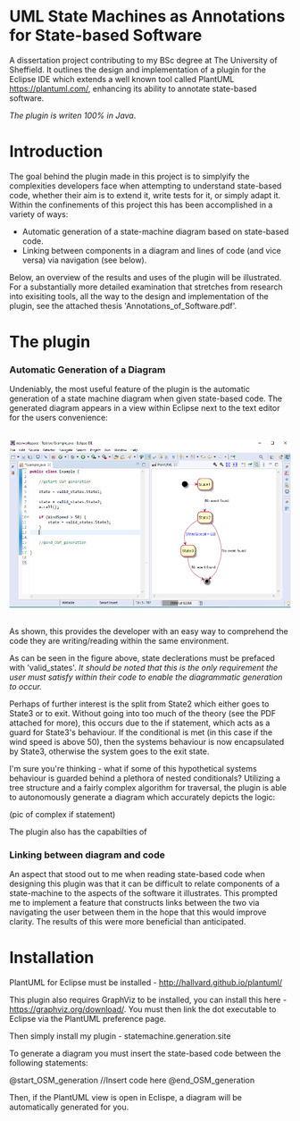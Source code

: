 # UML State Machines as Annotations for State-based Software
A dissertation project contributing to my BSc degree at The University of Sheffield. It outlines the design and implementation of a plugin for the Eclipse IDE which extends a well known tool called PlantUML https://plantuml.com/, enhancing its ability to annotate state-based software.

*The plugin is writen 100% in Java*.

# Introduction

The goal behind the plugin made in this project is to simplyify the complexities developers face when attempting to understand state-based code, whether their aim is to extend it, write tests for it, or simply adapt it. Within the confinements of this project this has been accomplished in a variety of ways:

* Automatic generation of a state-machine diagram based on state-based code. 
* Linking between components in a diagram and lines of code (and vice versa) via navigation (see below).

Below, an overview of the results and uses of the plugin will be illustrated. For a substantially more detailed examination that stretches from research into exisiting tools, all the way to the design and implementation of the plugin, see the attached thesis 'Annotations_of_Software.pdf'.

# The plugin

### Automatic Generation of a Diagram
Undeniably, the most useful feature of the plugin is the automatic generation of a state machine diagram when given state-based code. The generated diagram appears in a view within Eclipse next to the text editor for the users convenience:

<br>
<div align = "center">
  <img src="images/eclipsevie.PNG" width="750"/>
</div>
<br>

As shown, this provides the developer with an easy way to comprehend the code they are writing/reading within the same environment.

As can be seen in the figure above, state declerations must be prefaced with 'valid_states'. *It should be noted that this is the only requirement the user must satisfy within their code to enable the diagrammatic generation to occur.* 

Perhaps of further interest is the split from State2 which either goes to State3 or to exit. Without going into too much of the theory (see the PDF attached for more), this occurs due to the if statement, which acts as a guard for State3's behaviour. If the conditional is met (in this case if the wind speed is above 50), then the systems behaviour is now encapsulated by State3, otherwise the system goes to the exit state.  

I'm sure you're thinking - what if some of this hypothetical systems behaviour is guarded behind a plethora of nested conditionals? Utilizing a tree structure and a fairly complex algorithm for traversal, the plugin is able to autonomously generate a diagram which accurately depicts the logic:

(pic of complex if statement)

The plugin also has the capabilties of 


### Linking between diagram and code

An aspect that stood out to me when reading state-based code when designing this plugin was that it can be difficult to relate components of a state-machine to the aspects of the software it illustrates. This prompted me to implement a feature that constructs links between the two via navigating the user between them in the hope that this would improve clarity. The results of this were more beneficial than anticipated. 

# Installation

PlantUML for Eclipse must be installed - http://hallvard.github.io/plantuml/

This plugin also requires GraphViz to be installed, you can install this here - https://graphviz.org/download/. You must then link the dot executable to Eclipse via the PlantUML preference page. 

Then simply install my plugin - statemachine.generation.site

To generate a diagram you must insert the state-based code between the following statements:

@start_OSM_generation
//Insert code here
@end_OSM_generation

Then, if the PlantUML view is open in Eclispe, a diagram will be automatically generated for you.



